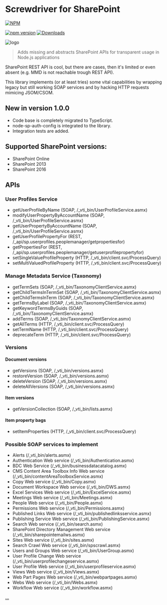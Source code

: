 # Screwdriver for SharePoint

[![NPM](https://nodei.co/npm/sp-screwdriver.png?mini=true&downloads=true&downloadRank=true&stars=true)](https://nodei.co/npm/sp-screwdriver/)

[![npm version](https://badge.fury.io/js/sp-screwdriver.svg)](https://badge.fury.io/js/sp-screwdriver)
[![Downloads](https://img.shields.io/npm/dm/sp-screwdriver.svg)](https://www.npmjs.com/package/sp-screwdriver)

![logo](https://github.com/koltyakov/sp-screwdriver/blob/master/doc/img/screwdriver-logo.png?raw=true)

> Adds missing and abstracts SharePoint APIs for transparent usage in Node.js applications

SharePoint REST API is cool, but there are cases, then it's limited or even absent (e.g. MMD is not reachable trough REST API). 

This library implements (or at least tries) some vital capabilities by wrapping legacy but still working SOAP services and by hacking HTTP requests mimicing JSOM/CSOM.

## New in version 1.0.0

- Code base is completely migrated to TypeScript.
- node-sp-auth-config is integrated to the library.
- Integration tests are added.

## Supported SharePoint versions:
- SharePoint Online
- SharePoint 2013
- SharePoint 2016

## APIs

### User Profiles Service

- getUserProfileByName (SOAP, /_vti_bin/UserProfileService.asmx)
- modifyUserPropertyByAccountName (SOAP, /_vti_bin/UserProfileService.asmx)
- getUserPropertyByAccountName (SOAP, /_vti_bin/UserProfileService.asmx)
- getUserProfilePropertyFor (REST, /_api/sp.userprofiles.peoplemanager/getpropertiesfor)
- getPropertiesFor (REST, /_api/sp.userprofiles.peoplemanager/getuserprofilepropertyfor)
- setSingleValueProfileProperty (HTTP, /_vti_bin/client.svc/ProcessQuery)
- setMultiValuedProfileProperty (HTTP, /_vti_bin/client.svc/ProcessQuery)

### Manage Metadata Service (Taxonomy)

- getTermSets (SOAP, /_vti_bin/TaxonomyClientService.asmx)
- getChildTermsInTermSet (SOAP, /_vti_bin/TaxonomyClientService.asmx)
- getChildTermsInTerm (SOAP, /_vti_bin/TaxonomyClientService.asmx)
- getTermsByLabel (SOAP, /_vti_bin/TaxonomyClientService.asmx)
- getKeywordTermsByGuids (SOAP, /_vti_bin/TaxonomyClientService.asmx)
- addTerms (SOAP, /_vti_bin/TaxonomyClientService.asmx)
- getAllTerms (HTTP, /_vti_bin/client.svc/ProcessQuery)
- setTermName (HTTP, /_vti_bin/client.svc/ProcessQuery)
- deprecateTerm (HTTP, /_vti_bin/client.svc/ProcessQuery)

### Versions

#### Document versions

- getVersions (SOAP, /_vti_bin/versions.asmx)
- restoreVersion (SOAP, /_vti_bin/versions.asmx)
- deleteVersion (SOAP, /_vti_bin/versions.asmx)
- deleteAllVersions (SOAP, /_vti_bin/versions.asmx)

#### Item versions

- getVersionCollection (SOAP, /_vti_bin/lists.asmx)

#### Item property bags

- setItemProperties (HTTP, /_vti_bin/client.svc/ProcessQuery)

### Possible SOAP services to implement

- Alerts (/_vti_bin/alerts.asmx)
- Authentication Web service (/_vti_bin/Authentication.asmx)
- BDC Web Service (/_vti_bin/businessdatacatalog.asmx)
- CMS Content Area Toolbox Info Web service (/_vti_bin/contentAreaToolboxService.asmx)
- Copy Web service (/_vti_bin/Copy.asmx)
- Document Workspace Web service (/_vti_bin/DWS.asmx)
- Excel Services Web service (/_vti_bin/ExcelService.asmx)
- Meetings Web service (/_vti_bin/Meetings.asmx)
- People Web service (/_vti_bin/People.asmx)
- Permissions Web service (/_vti_bin/Permissions.asmx)
- Published Links Web service (/_vti_bin/publishedlinksservice.asmx)
- Publishing Service Web service (/_vti_bin/PublishingService.asmx)
- Search Web service (/_vti_bin/search.asmx)
- SharePoint Directory Management Web service (/_vti_bin/sharepointemailws.asmx)
- Sites Web service (/_vti_bin/sites.asmx)
- Search Crawl Web service (/_vti_bin/spscrawl.asmx)
- Users and Groups Web service (/_vti_bin/UserGroup.asmx)
- User Profile Change Web service (/_vti_bin/userprofilechangeservice.asmx)
- User Profile Web service (/_vti_bin/userprofileservice.asmx)
- Views Web service (/_vti_bin/Views.asmx)
- Web Part Pages Web service (/_vti_bin/webpartpages.asmx)
- Webs Web service (/_vti_bin/Webs.asmx)
- Workflow Web service (/_vti_bin/workflow.asmx)

[...](https://msdn.microsoft.com/en-us/library/office/bb862916(v=office.12).aspx)